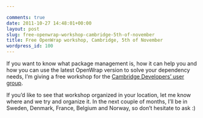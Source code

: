 ```yaml
---

comments: true
date: 2011-10-27 14:48:01+00:00
layout: post
slug: free-openwrap-workshop-cambridge-5th-of-november
title: Free OpenWrap workshop, Cambridge, 5th of November
wordpress_id: 100
---
```


If you want to know what package management is, how it can help you and how you can use the latest OpenWrap version to solve your dependency needs, I’m giving a free workshop for the [Cambridge Developers’ user group](http://www.camdug.com/events/36907332/?eventId=36907332&action=detail).

If you’d like to see that workshop organized in your location, let me know where and we try and organize it. In the next couple of months, I’ll be in Sweden, Denmark, France, Belgium and Norway, so don’t hesitate to ask :)
